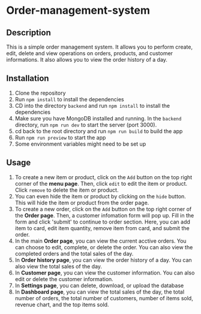 # Order-management-system

## Description

This is a simple order management system. It allows you to perform create, edit, delete and view operations on orders, products, and customer informations.
It also allows you to view the order history of a day.

## Installation

1. Clone the repository
2. Run `npm install` to install the dependencies
3. CD into the directory `backend` and run `npm install` to install the dependencies
4. Make sure you have MongoDB installed and running. In the `backend` directory, run `npm run dev` to start the server (port 3000). 
5. cd back to the root directory and run `npm run build` to build the app
6. Run `npm run preview` to start the app 
7. Some environment variables might need to be set up

## Usage

1. To create a new item or product, click on the `Add` button on the top right corner of the **menu page**. Then, click `edit` to edit the item or product. Click `remove` to delete the item or product.
2. You can even hide the item or product by clicking on the `hide` button. This will hide the item or product from the order page.
3. To create a new order, click on the `Add` button on the top right corner of the **Order page**. Then, a customer infomation form will pop up. Fill in the form and click 'submit' to continue to order section. Here, you can add item to card, edit item quantity, remove item from card, and submit the order.
4. In the main **Order page**, you can view the current acctive orders. You can choose to edit, complete, or delete the order. You can also view the completed orders and the total sales of the day.
5. In **Order history page**, you can view the order history of a day. You can also view the total sales of the day.
6. In **Customer page**, you can view the customer information. You can also edit or delete the customer information.
7. In **Settings page**, you can delete, download, or upload the database
8. In **Dashboard page**, you can view the total sales of the day, the total number of orders, the total number of customers, number of items sold, revenue chart, and the top items sold.
